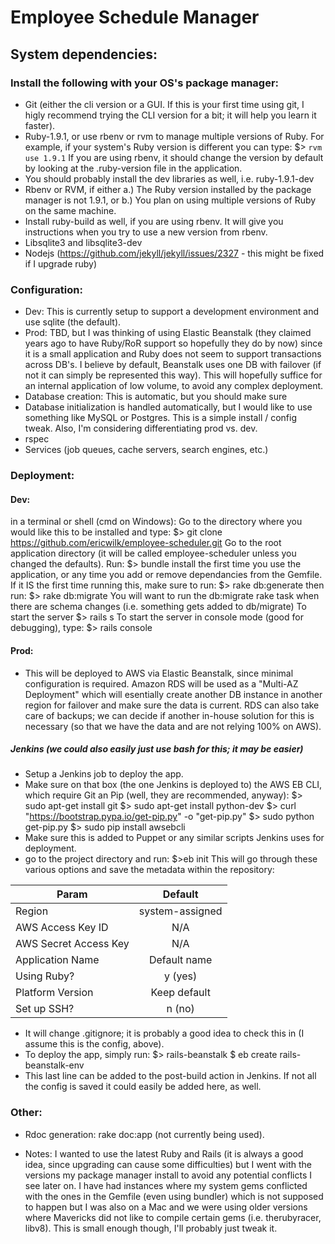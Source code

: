 Employee Schedule Manager
=========================

## **System dependencies:**

### Install the following with your OS's package manager:

- Git (either the cli version or a GUI. If this is your first time using git, I higly recommend trying the CLI version for a bit; it will help you learn it faster).
- Ruby-1.9.1, or use rbenv or rvm to manage multiple versions of Ruby. For example, if your system's Ruby version is different you can type:
$> `rvm use 1.9.1`
If you are using rbenv, it should change the version by default by looking at the .ruby-version file in the application.
- You should probably install the dev libraries as well, i.e. ruby-1.9.1-dev
- Rbenv or RVM, if either a.) The Ruby version installed by the package manager is not 1.9.1, or b.) You plan on using multiple versions of Ruby on the same machine.
- Install ruby-build as well, if you are using rbenv. It will give you instructions when you try to use a new version from rbenv.
- Libsqlite3 and libsqlite3-dev
- Nodejs (https://github.com/jekyll/jekyll/issues/2327 - this might be fixed if I upgrade ruby)

### Configuration:

- Dev: This is currently setup to support a development environment and use sqlite (the default).
- Prod: TBD, but I was thinking of using Elastic Beanstalk (they claimed years ago to have Ruby/RoR support so hopefully they do by now) since it is a small application and Ruby does not seem to support transactions across DB's. I believe by default, Beanstalk uses one DB with failover (if not it can simply be represented this way). This will hopefully suffice for an internal application of low volume, to avoid any complex deployment.
- Database creation: This is automatic, but you should make sure
- Database initialization is handled automatically, but I would like to use something like MySQL or Postgres. This is a simple install / config tweak. Also, I'm considering differentiating prod vs. dev.
- rspec
- Services (job queues, cache servers, search engines, etc.)

### Deployment:

#### Dev:
in a terminal or shell (cmd on Windows):
Go to the directory where you would like this to be installed and type:
$> git clone https://github.com/ericwilk/employee-scheduler.git
Go to the root application directory (it will be called employee-scheduler unless you changed the defaults). Run:
$> bundle install
the first time you use the application, or any time you add or remove dependancies from the Gemfile. If it IS the first time running this, make sure to run:
$> rake db:generate then run:
$> rake db:migrate
You will want to run the db:migrate rake task when there are schema changes (i.e. something gets added to db/migrate)
To start the server
$> rails s
To start the server in console mode (good for debugging), type:
$> rails console

#### Prod:
- This will be deployed to AWS via Elastic Beanstalk, since minimal configuration is required. Amazon RDS will be used as a "Multi-AZ Deployment" which will esentially create another DB instance in another region for failover and make sure the data is current. RDS can also take care of backups; we can decide if another in-house solution for this is necessary (so that we have the data and are not relying 100% on AWS).
##### Jenkins (we could also easily just use bash for this; it may be easier)
- Setup a Jenkins job to deploy the app.
- Make sure on that box (the one Jenkins is deployed to) the AWS EB CLI, which require Git an Pip (well, they are recommended, anyway):
$> sudo apt-get install git 
$> sudo apt-get install python-dev
$> curl "https://bootstrap.pypa.io/get-pip.py" -o "get-pip.py"
$> sudo python get-pip.py
$> sudo pip install awsebcli
- Make sure this is added to Puppet or any similar scripts Jenkins uses for deployment.
- go to the project directory and run:
$>eb init
This will go through these various options and save the metadata within the repository:

| Param                 | Default         |
| --------------------- |:---------------:|
| Region                | system-assigned |
| AWS Access Key ID     | N/A             |
| AWS Secret Access Key | N/A             |
| Application Name      | Default name    |
| Using Ruby?           | y (yes)         |
| Platform Version      | Keep default    |
| Set up SSH?           | n (no)          |

- It will change .gitignore; it is probably a good idea to check this in (I assume this is the config, above).
- To deploy the app, simply run:
$> rails-beanstalk $ eb create rails-beanstalk-env
- This last line can be added to the post-build action in Jenkins. If not all the config is saved it could easily be added here, as well.


### Other:

- Rdoc generation: rake doc:app (not currently being used).

- Notes: I wanted to use the latest Ruby and Rails (it is always a good idea, since upgrading can cause some difficulties) but I went with the versions my package manager install to avoid any potential conflicts I see later on. I have had instances where my system gems conflicted with the ones in the Gemfile (even using bundler) which is not supposed to happen but I was also on a Mac and we were using older versions where Mavericks did not like to compile certain gems (i.e. therubyracer, libv8). This is small enough though, I'll probably just tweak it.
